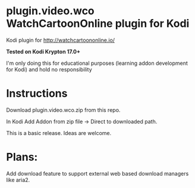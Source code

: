 # plugin.video.wco WatchCartoonOnline plugin for Kodi
Kodi plugin for http://watchcartoononline.io/

**Tested on Kodi Krypton 17.0+**

I'm only doing this for educational purposes (learning addon development for Kodi) and hold no responsibility

# Instructions
Download plugin.video.wco.zip from this repo.

In Kodi Add Addon from zip file -> Direct to downloaded path.

This is a basic release.
Ideas are welcome.

# Plans:
Add download feature to support external web based download managers like aria2.

